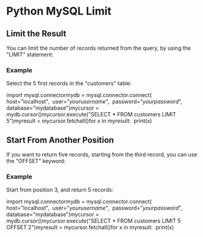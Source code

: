 
Python MySQL Limit
==================


Limit the Result
----------------


You can limit the number of records returned from the query, by using the "LIMIT" statement:



### Example


Select the 5 first records in the "customers" table:



 import mysql.connectormydb = mysql.connector.connect(  host="localhost", 
 user="*yourusername*",  password="*yourpassword*",  database="mydatabase")mycursor = 
 mydb.cursor()mycursor.execute("SELECT * FROM customers LIMIT 5")myresult = mycursor.fetchall()for x in 
 myresult:  print(x)

Start From Another Position
---------------------------


If you want to return five records, starting from the third record, you 
can use the "OFFSET" keyword:



### Example


Start from position 3, and return 5 records:



 import mysql.connectormydb = mysql.connector.connect(  host="localhost", 
 user="*yourusername*",  password="*yourpassword*",  database="mydatabase")mycursor = 
 mydb.cursor()mycursor.execute("SELECT * FROM customers LIMIT 5 
 OFFSET 2")myresult = mycursor.fetchall()for x in 
 myresult:  print(x)

